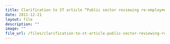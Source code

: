 ```yaml
---
title: Clarification to ST article “Public sector reviewing re‑employment guidelines”
date: 2011-12-21
layout: file
description: ""
image: ""
file_url: /files/clarification-to-st-article-public-sector-reviewing-re-employment-guidelines-.pdf
---
```

